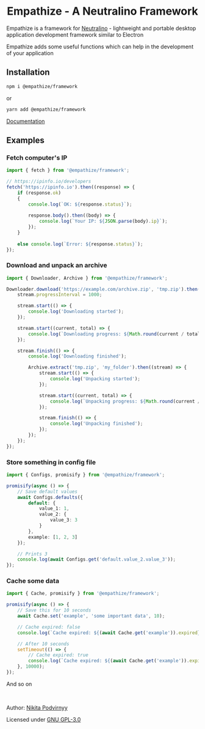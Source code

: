 <h1 align="center">Empathize - A Neutralino Framework</h1>

Empathize is a framework for [Neutralino](https://neutralino.js.org) - lightweight and portable desktop application development framework similar to Electron

Empathize adds some useful functions which can help in the development of your application

## Installation

```zsh
npm i @empathize/framework
```

or

```zsh
yarn add @empathize/framework
```

[Documentation](https://krypt0nn.gitbook.io/empathize)

## Examples

### Fetch computer's IP

```ts
import { fetch } from '@empathize/framework';

// https://ipinfo.io/developers
fetch('https://ipinfo.io').then((response) => {
    if (response.ok)
    {
        console.log(`OK: ${response.status}`);
        
        response.body().then((body) => {
            console.log(`Your IP: ${JSON.parse(body).ip}`);
        });
    }
    
    else console.log(`Error: ${response.status}`);
});
```

### Download and unpack an archive

```ts
import { Downloader, Archive } from '@empathize/framework';

Downloader.download('https://example.com/archive.zip', 'tmp.zip').then((stream) => {
    stream.progressInterval = 1000;

    stream.start(() => {
        console.log('Downloading started');
    });

    stream.start((current, total) => {
        console.log(`Downloading progress: ${Math.round(current / total * 100)}%`);
    });

    stream.finish(() => {
        console.log('Downloading finished');

        Archive.extract('tmp.zip', 'my_folder').then((stream) => {
            stream.start(() => {
                console.log('Unpacking started');
            });

            stream.start((current, total) => {
                console.log(`Unpacking progress: ${Math.round(current / total * 100)}%`);
            });

            stream.finish(() => {
                console.log('Unpacking finished');
            });
        });
    });
});
```

### Store something in config file

```ts
import { Configs, promisify } from '@empathize/framework';

promisify(async () => {
    // Save default values
    await Configs.defaults({
        default: {
            value_1: 1,
            value_2: {
                value_3: 3
            }
        },
        example: [1, 2, 3]
    });

    // Prints 3
    console.log(await Configs.get('default.value_2.value_3'));
});
```

### Cache some data

```ts
import { Cache, promisify } from '@empathize/framework';

promisify(async () => {
    // Save this for 10 seconds
    await Cache.set('example', 'some important data', 10);

    // Cache expired: false
    console.log(`Cache expired: ${(await Cache.get('example')).expired}`);

    // After 10 seconds
    setTimeout(() => {
        // Cache expired: true
        console.log(`Cache expired: ${(await Cache.get('example')).expired}`);
    }, 10000);
});
```

And so on

<br>

Author: [Nikita Podvirnyy](https://vk.com/technomindlp)

Licensed under [GNU GPL-3.0](https://www.gnu.org/licenses/gpl-3.0.en.html)
